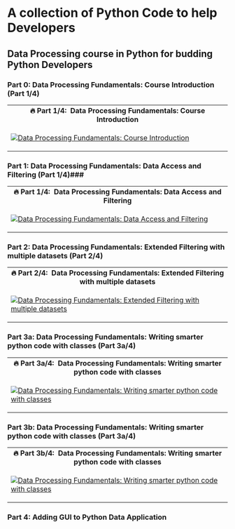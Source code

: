 # A collection of Python Code to help Developers #

## Data Processing course in Python for budding Python Developers ##

### Part 0:  Data Processing Fundamentals: Course Introduction  (Part 1/4) ###

<table class="table table-striped table-bordered table-vcenter">
    <tr>
        <td align="center"><b>🔥&nbsp;Part 1/4:&nbsp; Data Processing Fundamentals: Course Introduction </b></td>
    </tr>
    <tr>
        <td>
            <div>
                
[![Data Processing Fundamentals: Course Introduction ](https://img.youtube.com/vi/0aw2aFxDmxM/0.jpg)](https://www.youtube.com/watch?v=0aw2aFxDmxM)

  </tr>
</table>


### Part 1:  Data Processing Fundamentals: Data Access and Filtering  (Part 1/4)###


<table class="table table-striped table-bordered table-vcenter">
    <tr>
        <td align="center"><b>🔥&nbsp;Part 1/4:&nbsp; Data Processing Fundamentals: Data Access and Filtering </b></td>
    </tr>
    <tr>
        <td>
            <div>
                
[![Data Processing Fundamentals: Data Access and Filtering ](https://img.youtube.com/vi/660nOAR2vOM/0.jpg)](https://www.youtube.com/watch?v=660nOAR2vOM)

  </tr>
</table>

### Part 2:  Data Processing Fundamentals: Extended Filtering with multiple datasets  (Part 2/4) ###

<table class="table table-striped table-bordered table-vcenter">
    <tr>
        <td align="center"><b>🔥&nbsp;Part 2/4:&nbsp; Data Processing Fundamentals: Extended Filtering with multiple datasets</b></td>
    </tr>
    <tr>
        <td>
            <div>
                
[![Data Processing Fundamentals: Extended Filtering with multiple datasets](https://img.youtube.com/vi/uJES3DLg5ss/0.jpg)](https://www.youtube.com/watch?v=uJES3DLg5ss)

  </tr>
</table>

### Part 3a:  Data Processing Fundamentals:  Writing smarter python code with classes (Part 3a/4) ###

<table class="table table-striped table-bordered table-vcenter">
    <tr>
        <td align="center"><b>🔥&nbsp;Part 3a/4:&nbsp; Data Processing Fundamentals: Writing smarter python code with classes</b></td>
    </tr>
    <tr>
        <td>
            <div>
                
[![Data Processing Fundamentals: Writing smarter python code with classes](https://img.youtube.com/vi/7A6VZYuIKAU/0.jpg)](https://www.youtube.com/watch?v=7A6VZYuIKAU)

  </tr>
</table>

### Part 3b:  Data Processing Fundamentals:  Writing smarter python code with classes (Part 3a/4) ###

<table class="table table-striped table-bordered table-vcenter">
    <tr>
        <td align="center"><b>🔥&nbsp;Part 3b/4:&nbsp; Data Processing Fundamentals: Writing smarter python code with classes</b></td>
    </tr>
    <tr>
        <td>
            <div>
                
[![Data Processing Fundamentals: Writing smarter python code with classes](https://img.youtube.com/vi/4heu1splH64/0.jpg)](https://www.youtube.com/watch?v=4heu1splH64)

  </tr>
</table>

### Part 4: Adding GUI to Python Data Application ###

